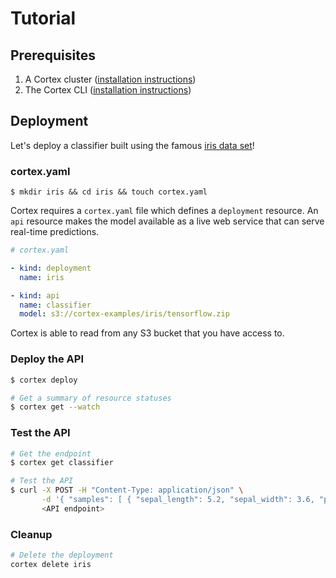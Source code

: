 # Tutorial

## Prerequisites

1. A Cortex cluster ([installation instructions](../cluster/install.md))
2. The Cortex CLI ([installation instructions](../cluster/install.md))

## Deployment

Let's deploy a classifier built using the famous [iris data set](https://archive.ics.uci.edu/ml/datasets/iris)!

### cortex.yaml

```text
$ mkdir iris && cd iris && touch cortex.yaml
```

Cortex requires a `cortex.yaml` file which defines a `deployment` resource. An `api` resource makes the model available as a live web service that can serve real-time predictions.

```yaml
# cortex.yaml

- kind: deployment
  name: iris

- kind: api
  name: classifier
  model: s3://cortex-examples/iris/tensorflow.zip
```

Cortex is able to read from any S3 bucket that you have access to.

### Deploy the API

```bash
$ cortex deploy

# Get a summary of resource statuses
$ cortex get --watch
```

### Test the API

```bash
# Get the endpoint
$ cortex get classifier

# Test the API
$ curl -X POST -H "Content-Type: application/json" \
       -d '{ "samples": [ { "sepal_length": 5.2, "sepal_width": 3.6, "petal_length": 1.4, "petal_width": 0.3 } ] }' \
       <API endpoint>
```

### Cleanup

```bash
# Delete the deployment
cortex delete iris
```
